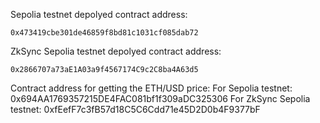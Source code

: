 Sepolia testnet depolyed contract address:
```
0x473419cbe301de46859f8bd81c1031cf085dab72
```

ZkSync Sepolia testnet depolyed contract address:
```
0x2866707a73aE1A03a9f4567174C9c2C8ba4A63d5
```


Contract address for getting the ETH/USD price:
For Sepolia testnet: 0x694AA1769357215DE4FAC081bf1f309aDC325306
For ZkSync Sepolia testnet: 0xfEefF7c3fB57d18C5C6Cdd71e45D2D0b4F9377bF 